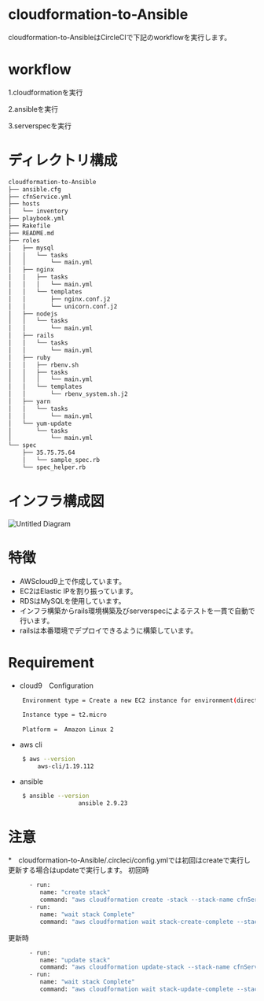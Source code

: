 # cloudformation-to-Ansible
cloudformation-to-AnsibleはCircleCIで下記のworkflowを実行します。

# workflow
1.cloudformationを実行

2.ansibleを実行

3.serverspecを実行

# ディレクトリ構成
```bash
cloudformation-to-Ansible
├── ansible.cfg
├── cfnService.yml
├── hosts
│   └── inventory
├── playbook.yml
├── Rakefile
├── README.md
├── roles
│   ├── mysql
│   │   └── tasks
│   │       └── main.yml
│   ├── nginx
│   │   ├── tasks
│   │   │   └── main.yml
│   │   └── templates
│   │       ├── nginx.conf.j2
│   │       └── unicorn.conf.j2
│   ├── nodejs
│   │   └── tasks
│   │       └── main.yml
│   ├── rails
│   │   └── tasks
│   │       └── main.yml
│   ├── ruby
│   │   ├── rbenv.sh
│   │   ├── tasks
│   │   │   └── main.yml
│   │   └── templates
│   │       └── rbenv_system.sh.j2
│   ├── yarn
│   │   └── tasks
│   │       └── main.yml
│   └── yum-update
│       └── tasks
│           └── main.yml
└── spec
    ├── 35.75.75.64
    │   └── sample_spec.rb
    └── spec_helper.rb
 ```
 # インフラ構成図
 ![Untitled Diagram](https://user-images.githubusercontent.com/90845405/148784998-d84d04dc-37d8-4015-8665-a61876d4845e.jpg)
 
 # 特徴

* AWScloud9上で作成しています。
* EC2はElastic IPを割り振っています。
* RDSはMySQLを使用しています。
* インフラ構築からrails環境構築及びserverspecによるテストを一貫で自動で行います。
* railsは本番環境でデプロイできるように構築しています。

# Requirement

* cloud9　Configuration
```bash
    Environment type = Create a new EC2 instance for environment(direct access)
    
    Instance type = t2.micro
  
    Platform =  Amazon Linux 2
```    
* aws cli
```bash
    $ aws --version
     　　aws-cli/1.19.112 
``` 
* ansible
```bash
    $ ansible --version
　　　　　　　　　　　　ansible 2.9.23
```
# 注意
*　cloudformation-to-Ansible/.circleci/config.ymlでは初回はcreateで実行し更新する場合はupdateで実行します。
初回時
```bash
      - run: 
         name: "create stack"
         command: "aws cloudformation create -stack --stack-name cfnService --region ap-northeast-1 --template-body　file://cfnService.yml"
      - run: 
         name: "wait stack Complete"
         command: "aws cloudformation wait stack-create-complete --stack-name cfnService"
```
更新時
```bash
      - run: 
         name: "update stack"
         command: "aws cloudformation update-stack --stack-name cfnService --region ap-northeast-1 --template-body file://cfnService.yml"
      - run: 
         name: "wait stack Complete"
         command: "aws cloudformation wait stack-update-complete --stack-name cfnService"
```
